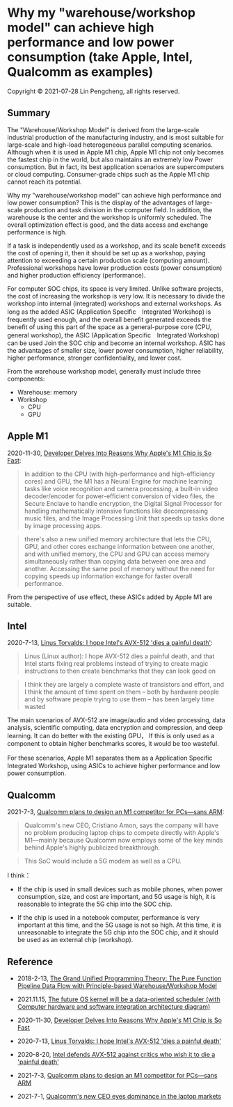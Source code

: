 # Why my "warehouse/workshop model" can achieve high performance and low power consumption (take Apple, Intel, Qualcomm as examples)

Copyright © 2021-07-28 Lin Pengcheng, all rights reserved.

## Summary

The "Warehouse/Workshop Model" is derived from the large-scale industrial production of the manufacturing industry, 
and is most suitable for large-scale and high-load heterogeneous parallel computing scenarios. Although when it is used in Apple M1 chip, 
Apple M1 chip not only becomes the fastest chip in the world, but also maintains an extremely low Power consumption. 
But in fact, its best application scenarios are supercomputers or cloud computing. 
Consumer-grade chips such as the Apple M1 chip cannot reach its potential.

Why my "warehouse/workshop model" can achieve high performance and low power consumption? 
This is the display of the advantages of large-scale production and task division in the computer field. 
In addition, the warehouse is the center and the workshop is uniformly scheduled. 
The overall optimization effect is good, and the data access and exchange performance is high.

If a task is independently used as a workshop, and its scale benefit exceeds the cost of opening it, 
then it should be set up as a workshop, paying attention to exceeding a certain production scale (computing amount). 
Professional workshops have lower production costs (power consumption) and higher production efficiency (performance).

For computer SOC chips, its space is very limited. 
Unlike software projects, the cost of increasing the workshop is very low.
It is necessary to divide the workshop into internal (integrated) workshops and external workshops. 
As long as the added ASIC (Application Specific　Integrated Workshop) is frequently used enough, 
and the overall benefit generated exceeds the benefit of using this part of the space as a general-purpose core (CPU, general workshop), 
the ASIC (Application Specific　Integrated Workshop) can be used Join the SOC chip and become an internal workshop. 
ASIC has the advantages of smaller size, lower power consumption, higher reliability, 
higher performance, stronger confidentiality, and lower cost.

From the warehouse workshop model, generally must include three components:

- Warehouse: memory
- Workshop
  - CPU
  - GPU

## Apple M1

2020-11-30, [Developer Delves Into Reasons Why Apple's M1 Chip is So Fast](https://www.macrumors.com/2020/11/30/m1-chip-speed-explanation-developer/):

> In addition to the CPU (with high-performance and high-efficiency cores) and GPU, 
> the M1 has a Neural Engine for machine learning tasks like voice recognition and camera processing, 
> a built-in video decoder/encoder for power-efficient conversion of video files, 
> the Secure Enclave to handle encryption, 
> the Digital Signal Processor for handling mathematically intensive functions like decompressing music files, 
> and the Image Processing Unit that speeds up tasks done by image processing apps.

> there's also a new unified memory architecture that lets the CPU, GPU, 
> and other cores exchange information between one another, and with unified memory, 
> the CPU and GPU can access memory simultaneously rather than copying data between one area and another. 
> Accessing the same pool of memory without the need for copying speeds up information exchange for faster overall performance.

From the perspective of use effect, these ASICs added by Apple M1 are suitable.

## Intel

2020-7-13, [Linus Torvalds: I hope Intel's AVX-512 'dies a painful death'](https://www.zdnet.com/article/linus-torvalds-i-hope-intels-avx-512-dies-a-painful-death/):

> Linus (Linux author): I hope AVX-512 dies a painful death, 
> and that Intel starts fixing real problems instead of trying to create magic instructions 
> to then create benchmarks that they can look good on 

> I think they are largely a complete waste of transistors and effort, 
> and I think the amount of time spent on them 
> – both by hardware people and by software people trying to use them – 
> has been largely time wasted

The main scenarios of AVX-512 are image/audio and video processing, data analysis, 
scientific computing, data encryption and compression, and deep learning. 
It can do better with the existing GPU，
If this is only used as a component to obtain higher benchmarks scores, 
it would be too wasteful.

For these scenarios, Apple M1 separates them as a Application Specific　Integrated Workshop, 
using ASICs to achieve higher performance and low power consumption.
  
## Qualcomm

2021-7-3, [Qualcomm plans to design an M1 competitor for PCs—sans ARM](https://arstechnica.com/gadgets/2021/07/qualcomm-ceo-we-can-beat-apple-because-we-poached-talent-from-them/):

> Qualcomm's new CEO, Cristiano Amon, says the company will have no problem producing laptop chips 
> to compete directly with Apple's M1—mainly because Qualcomm now employs some of 
> the key minds behind Apple's highly publicized breakthrough.

> This SoC would include a 5G modem as well as a CPU.

I think：

- If the chip is used in small devices such as mobile phones, 
  when power consumption, size, and cost are important, and 5G usage is high, 
  it is reasonable to integrate the 5G chip into the SOC chip.

- If the chip is used in a notebook computer, performance is very important at this time, 
  and the 5G usage is not so high. At this time, it is unreasonable to integrate the 5G chip into the SOC chip, 
  and it should be used as an external chip (workshop).

## Reference

- 2018-2-13, [The Grand Unified Programming Theory: The Pure Function Pipeline Data Flow with Principle-based Warehouse/Workshop Model](https://github.com/linpengcheng/PurefunctionPipelineDataflow)

- 2021.11.15, [The future OS kernel will be a data-oriented scheduler (with Computer hardware and software integration architecture diagram)](https://github.com/linpengcheng/PurefunctionPipelineDataflow/blob/master/doc/OS_as_DB_en.md)

- 2020-11-30, [Developer Delves Into Reasons Why Apple's M1 Chip is So Fast](https://www.macrumors.com/2020/11/30/m1-chip-speed-explanation-developer/)

- 2020-7-13, [Linus Torvalds: I hope Intel's AVX-512 'dies a painful death'](https://www.zdnet.com/article/linus-torvalds-i-hope-intels-avx-512-dies-a-painful-death/)

- 2020-8-20, [Intel defends AVX-512 against critics who wish it to die a 'painful death'](https://www.pcworld.com/article/3571956/intel-defends-avx-512-against-critics-who-wish-it-to-die-a-painful-death.html)

- 2021-7-3, [Qualcomm plans to design an M1 competitor for PCs—sans ARM](https://arstechnica.com/gadgets/2021/07/qualcomm-ceo-we-can-beat-apple-because-we-poached-talent-from-them/)

- 2021-7-1, [Qualcomm's new CEO eyes dominance in the laptop markets](https://www.reuters.com/technology/qualcomms-new-ceo-eyes-dominance-laptop-markets-2021-07-01/)
